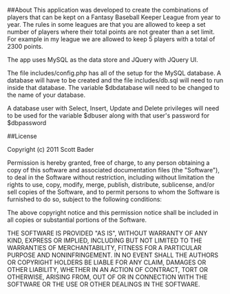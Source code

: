 ##About
This application was developed to create the combinations of players that can be kept on a Fantasy Baseball Keeper League from year to year. The rules in some leagues are that you are allowed to keep a set number of players where their total points are not greater than a set limit. For example in my league we are allowed to keep 5 players with a total of 2300 points.

The app uses MySQL as the data store and JQuery with JQuery UI.

The file includes/config.php has all of the setup for the MySQL database. A database will have to be created and the file includes/db.sql will need to run inside that database. The variable $dbdatabase will need to be changed to the name of your database.

A database user with Select, Insert, Update and Delete privileges will need to be used for the variable $dbuser along with that user's password for $dbpassword

##License

Copyright (c) 2011 Scott Bader

Permission is hereby granted, free of charge, to any person obtaining a copy
of this software and associated documentation files (the "Software"), to deal
in the Software without restriction, including without limitation the rights
to use, copy, modify, merge, publish, distribute, sublicense, and/or sell
copies of the Software, and to permit persons to whom the Software is
furnished to do so, subject to the following conditions:

The above copyright notice and this permission notice shall be included in
all copies or substantial portions of the Software.

THE SOFTWARE IS PROVIDED "AS IS", WITHOUT WARRANTY OF ANY KIND, EXPRESS OR
IMPLIED, INCLUDING BUT NOT LIMITED TO THE WARRANTIES OF MERCHANTABILITY,
FITNESS FOR A PARTICULAR PURPOSE AND NONINFRINGEMENT. IN NO EVENT SHALL THE
AUTHORS OR COPYRIGHT HOLDERS BE LIABLE FOR ANY CLAIM, DAMAGES OR OTHER
LIABILITY, WHETHER IN AN ACTION OF CONTRACT, TORT OR OTHERWISE, ARISING FROM,
OUT OF OR IN CONNECTION WITH THE SOFTWARE OR THE USE OR OTHER DEALINGS IN
THE SOFTWARE.